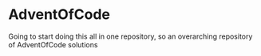 # AdventOfCode
Going to start doing this all in one repository, so an overarching repository of AdventOfCode solutions
